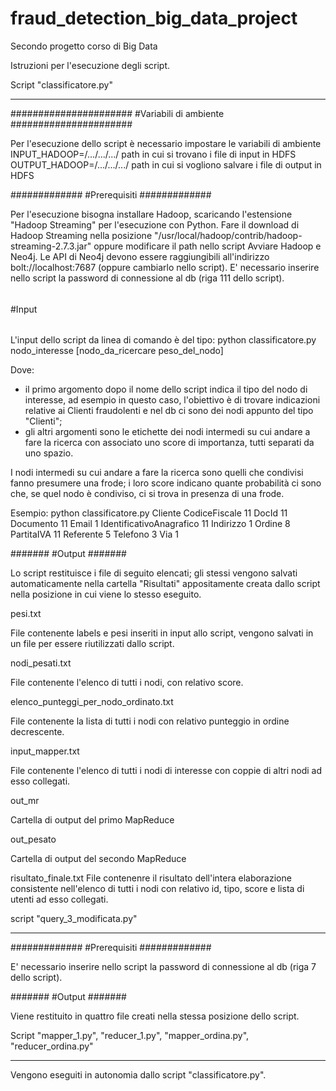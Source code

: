 # fraud_detection_big_data_project
Secondo progetto corso di Big Data

Istruzioni per l'esecuzione degli script.


Script "classificatore.py"
________________________________________________________________________________________________________________________________

######################
#Variabili di ambiente
######################

Per l'esecuzione dello script è necessario impostare le variabili di ambiente 
INPUT_HADOOP=/.../.../.../			path in cui si trovano i file di input in HDFS
OUTPUT_HADOOP=/.../.../.../			path in cui si vogliono salvare i file di output in HDFS


#############
#Prerequisiti
#############

Per l'esecuzione bisogna installare Hadoop, scaricando l'estensione "Hadoop Streaming" per l'esecuzione con Python.
Fare il download di Hadoop Streaming nella posizione "/usr/local/hadoop/contrib/hadoop-streaming-2.7.3.jar" oppure modificare il path nello script
Avviare Hadoop e Neo4j.
Le API di Neo4j devono essere raggiungibili all'indirizzo bolt://localhost:7687 (oppure cambiarlo nello script).
E' necessario inserire nello script la password di connessione al db (riga 111 dello script).


######
#Input
######

L'input dello script da linea di comando è del tipo:
python classificatore.py nodo_interesse [nodo_da_ricercare peso_del_nodo]

Dove:
- il primo argomento dopo il nome dello script indica il tipo del nodo di interesse, ad esempio in questo caso, l'obiettivo è di trovare indicazioni relative ai Clienti fraudolenti e nel db ci sono dei nodi appunto del tipo "Clienti";
- gli altri argomenti sono le etichette dei nodi intermedi su cui andare a fare la ricerca con associato uno score di importanza, tutti separati da uno spazio.

I nodi intermedi su cui andare a fare la ricerca sono quelli che condivisi fanno presumere una frode; i loro score indicano quante probabilità ci sono che, se quel nodo è condiviso, ci si trova in presenza di una frode.

Esempio:
python classificatore.py Cliente CodiceFiscale 11  DocId 11 Documento 11 Email 1 IdentificativoAnagrafico 11 Indirizzo 1 Ordine 8 PartitaIVA 11 Referente 5 Telefono 3 Via 1


#######
#Output
#######

Lo script restituisce i file di seguito elencati; gli stessi vengono salvati automaticamente nella cartella "Risultati" appositamente creata dallo script nella posizione in cui viene lo stesso eseguito.

pesi.txt

File contenente labels e pesi inseriti in input allo script, vengono salvati in un file per essere riutilizzati dallo script.

nodi_pesati.txt

File contenente l'elenco di tutti i nodi, con relativo score.

elenco_punteggi_per_nodo_ordinato.txt

File contenente la lista di tutti i nodi con relativo punteggio in ordine decrescente.

input_mapper.txt

File contenente l'elenco di tutti i nodi di interesse con coppie di altri nodi ad esso collegati.

out_mr

Cartella di output del primo MapReduce

out_pesato

Cartella di output del secondo MapReduce

risultato_finale.txt
File contenenre il risultato dell'intera elaborazione consistente nell'elenco di tutti i nodi con relativo id, tipo, score e lista di utenti ad esso collegati.






script "query_3_modificata.py"
________________________________________________________________________________________________________________________________

#############
#Prerequisiti
#############

E' necessario inserire nello script la password di connessione al db (riga 7 dello script).

#######
#Output
#######

Viene restituito in quattro file creati nella stessa posizione dello script.







Script "mapper_1.py", "reducer_1.py", "mapper_ordina.py", "reducer_ordina.py"
________________________________________________________________________________________________________________________________
Vengono eseguiti in autonomia dallo script "classificatore.py".

